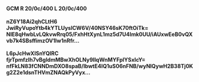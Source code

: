 #### GCM R 20/0c/400 L 20/0c/400
**nZ6Y18Ai2qhCLtH6**<br/>**JwiRyVupoYtb4kYTLUyslCW6V/40NSY46sK70ftOiTk=**<br/>**NIE8qHwbLvLQkvwRrq05/FxhHtXynL1mz5d7U4lmk0UU/iAUxwEeB0vQXvb7k4SBsffimzOV1Iw1nRfr...**<br/><br/>
**L6pJcHwXlSnYQIRC**<br/>**fjrTpmfzIh7vBgIdmMBwXhOLNy9IIqWnMYFplYSxIcY=**<br/>**nfFkLN83fCNNDmDXO8spaB/lbwtE4IQ1uS06nFNB/wyNlQywH2B38Tj0Kg2Z2e1dsnTHVmZNAQkPyVyx...**